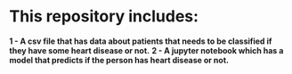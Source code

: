 # This repository includes:
__1 - A csv file that has data about patients that needs to be classified if they have some heart disease or not.__
__2 - A jupyter notebook which has a model that predicts if the person has heart disease or not.__
